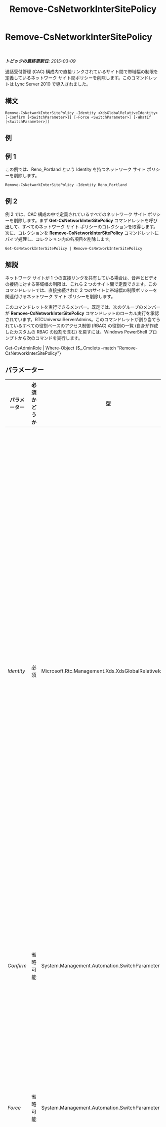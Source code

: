 ﻿---
title: Remove-CsNetworkInterSitePolicy
TOCTitle: Remove-CsNetworkInterSitePolicy
ms:assetid: daf1afc8-cce4-4192-8ba4-05d26817198e
ms:mtpsurl: https://technet.microsoft.com/ja-jp/library/Gg398963(v=OCS.15)
ms:contentKeyID: 48273742
ms.date: 05/19/2016
mtps_version: v=OCS.15
ms.translationtype: HT
---

# Remove-CsNetworkInterSitePolicy

 

_**トピックの最終更新日:** 2015-03-09_

通話受付管理 (CAC) 構成内で直接リンクされているサイト間で帯域幅の制限を定義しているネットワーク サイト間ポリシーを削除します。このコマンドレットは Lync Server 2010 で導入されました。

## 構文

    Remove-CsNetworkInterSitePolicy -Identity <XdsGlobalRelativeIdentity> [-Confirm [<SwitchParameter>]] [-Force <SwitchParameter>] [-WhatIf [<SwitchParameter>]]

## 例

## 例 1

この例では、Reno\_Portland という Identity を持つネットワーク サイト ポリシーを削除します。

    Remove-CsNetworkInterSitePolicy -Identity Reno_Portland

## 例 2

例 2 では、CAC 構成の中で定義されているすべてのネットワーク サイト ポリシーを削除します。まず **Get-CsNetworkInterSitePolicy** コマンドレットを呼び出して、すべてのネットワーク サイト ポリシーのコレクションを取得します。次に、コレクションを **Remove-CsNetworkInterSitePolicy** コマンドレットにパイプ処理し、コレクション内の各項目を削除します。

    Get-CsNetworkInterSitePolicy | Remove-CsNetworkInterSitePolicy

## 解説

ネットワーク サイトが 1 つの直接リンクを共有している場合は、音声とビデオの接続に対する帯域幅の制限は、これら 2 つのサイト間で定義できます。このコマンドレットでは、直接接続された 2 つのサイトに帯域幅の制限ポリシーを関連付けるネットワーク サイト ポリシーを削除します。

このコマンドレットを実行できるメンバー。既定では、次のグループのメンバーが **Remove-CsNetworkInterSitePolicy** コマンドレットのローカル実行を承認されています。RTCUniversalServerAdmins。このコマンドレットが割り当てられているすべての役割ベースのアクセス制御 (RBAC) の役割の一覧 (自身が作成したカスタムの RBAC の役割を含む) を戻すには、Windows PowerShell プロンプトから次のコマンドを実行します。

Get-CsAdminRole | Where-Object {$\_.Cmdlets –match "Remove-CsNetworkInterSitePolicy"}

## パラメーター


<table>
<colgroup>
<col style="width: 25%" />
<col style="width: 25%" />
<col style="width: 25%" />
<col style="width: 25%" />
</colgroup>
<thead>
<tr class="header">
<th>パラメーター</th>
<th>必須かどうか</th>
<th>型</th>
<th>説明</th>
</tr>
</thead>
<tbody>
<tr class="odd">
<td><p><em>Identity</em></p></td>
<td><p>必須</p></td>
<td><p>Microsoft.Rtc.Management.Xds.XdsGlobalRelativeIdentity</p></td>
<td><p>削除するネットワーク サイト ポリシーの一意の識別子です。ネットワーク サイト ポリシーはグローバル スコープのみで作成されるので、この識別子でスコープを指定する必要はありません。代わりに、サイト ポリシーを識別する一意の名前を示す文字列を格納しています。</p></td>
</tr>
<tr class="even">
<td><p><em>Confirm</em></p></td>
<td><p>省略可能</p></td>
<td><p>System.Management.Automation.SwitchParameter</p></td>
<td><p>コマンドの実行前に確認メッセージが表示されます。</p></td>
</tr>
<tr class="odd">
<td><p><em>Force</em></p></td>
<td><p>省略可能</p></td>
<td><p>System.Management.Automation.SwitchParameter</p></td>
<td><p>変更を行う前に表示されるように設定されているすべての確認メッセージを表示しないようにします。</p></td>
</tr>
<tr class="even">
<td><p><em>WhatIf</em></p></td>
<td><p>省略可能</p></td>
<td><p>System.Management.Automation.SwitchParameter</p></td>
<td><p>実際にコマンドを実行しなくてもコマンドの実行結果がわかります。</p></td>
</tr>
</tbody>
</table>


## 入力の種類

Microsoft.Rtc.Management.WritableConfig.Settings.NetworkConfiguration.InterNetworkSitePolicyType オブジェクト。ネットワーク サイト間ポリシー オブジェクトのパイプ処理された入力を受け入れます。

## 戻り値の種類

このコマンドレットには戻り値はありません。Microsoft.Rtc.Management.WritableConfig.Settings.NetworkConfiguration.InterNetworkSitePolicyType 型のオブジェクトが削除されます。

## 関連項目

#### その他のリソース

[New-CsNetworkInterSitePolicy](new-csnetworkintersitepolicy.md)  
[Set-CsNetworkInterSitePolicy](set-csnetworkintersitepolicy.md)  
[Get-CsNetworkInterSitePolicy](get-csnetworkintersitepolicy.md)

